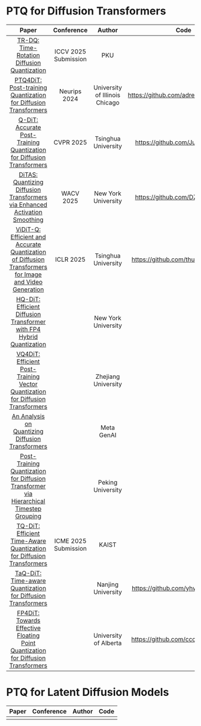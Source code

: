 # PTQ for Diffusion Transformers
|Paper|Conference|Author|Code|
|:---:|:---:|:---:|:---:|
|[TR-DQ: Time-Rotation Diffusion Quantization](https://arxiv.org/abs/2503.06564)|ICCV 2025 Submission|PKU||
|[PTQ4DiT: Post-training Quantization for Diffusion Transformers](https://arxiv.org/abs/2405.16005)|Neurips 2024|University of Illinois Chicago|https://github.com/adreamwu/PTQ4DiT|
|[Q-DiT: Accurate Post-Training Quantization for Diffusion Transformers](https://arxiv.org/abs/2406.17343)|CVPR 2025|Tsinghua University|https://github.com/Juanerx/Q-DiT|
|[DiTAS: Quantizing Diffusion Transformers via Enhanced Activation Smoothing](https://arxiv.org/abs/2409.07756)|WACV 2025|New York University|https://github.com/DZY122/DiTAS|
|[ViDiT-Q: Efficient and Accurate Quantization of Diffusion Transformers for Image and Video Generation](https://arxiv.org/abs/2406.02540)|ICLR 2025|Tsinghua University|https://github.com/thu-nics/ViDiT-Q|
|[HQ-DiT: Efficient Diffusion Transformer with FP4 Hybrid Quantization](https://arxiv.org/abs/2405.19751)||New York University||
|[VQ4DiT: Efficient Post-Training Vector Quantization for Diffusion Transformers](https://arxiv.org/abs/2408.17131)||Zhejiang University||
|[An Analysis on Quantizing Diffusion Transformers](https://arxiv.org/abs/2406.11100)||Meta GenAI||
|[Post-Training Quantization for Diffusion Transformer via Hierarchical Timestep Grouping](https://arxiv.org/pdf/2503.06930)||Peking University||
|[TQ-DiT: Efficient Time-Aware Quantization for Diffusion Transformers](https://arxiv.org/pdf/2502.04056)|ICME 2025 Submission|KAIST||
|[TaQ-DiT: Time-aware Quantization for Diffusion Transformers](https://arxiv.org/abs/2411.14172)||Nanjing University|https://github.com/yhwangs/TQ-DiT|
|[FP4DiT: Towards Effective Floating Point Quantization for Diffusion Transformers](https://arxiv.org/pdf/2503.15465)||University of Alberta|https://github.com/cccrrrccc/FP4DiT|



# PTQ for Latent Diffusion Models
|Paper|Conference|Author|Code|
|:---:|:---:|:---:|:---:|
|||||
